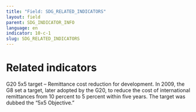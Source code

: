 ```yaml
---
title: "Field: SDG_RELATED_INDICATORS"
layout: field
parent: SDG_INDICATOR_INFO
language: en
indicator: 10-c-1
slug: SDG_RELATED_INDICATORS
---
```

# Related indicators

G20 5x5 target – Remittance cost reduction for development. In 2009, the G8 set a target, later adopted by the G20, to reduce the cost of international remittances from 10 percent to 5 percent within five years. The target was dubbed the “5x5 Objective.”